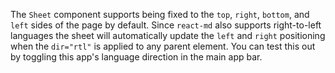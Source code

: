 The `Sheet` component supports being fixed to the `top`, `right`, `bottom`, and
`left` sides of the page by default. Since `react-md` also supports
right-to-left languages the sheet will automatically update the `left` and
`right` positioning when the `dir="rtl"` is applied to any parent element. You
can test this out by toggling this app's language direction in the main app bar.
